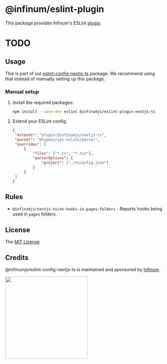 # @infinum/eslint-plugin

This package provides Infinum's ESLint [plugin](https://eslint.org/docs/latest/extend/plugins).

# TODO

## Usage

This is part of out [eslint-config-nextjs-ts](https://www.npmjs.com/package/@infinumjs/eslint-config-next-ts) package. We recommend using that instead of manually setting up this package.

### Manual setup

1. Install the required packages:

   ```sh
   npm install --save-dev eslint @infinumjs/eslint-plugin-nextjs-ts
   ```

2. Extend your ESLint config:

   ```json
   {
   	"extends": "plugin:@infinumjs/nextjs-ts",
   	"parser": "@typescript-eslint/parser",
   	"overrides": [
   		{
   			"files": ["*.ts", "*.tsx"],
   			"parserOptions": {
   				"project": ["./tsconfig.json"]
   			}
   		}
   	]
   }
   ```

## Rules

- `@infinumjs/nextjs-ts/no-hooks-in-pages-folders` - Reports hooks being used in `pages` folders.

## License

The [MIT License](../LICENSE)

## Credits

@infinumjs/eslint-config-nextjs-ts is maintained and sponsored by
[Infinum](https://www.infinum.com).

<img src="https://infinum.com/infinum.png" width="264">

